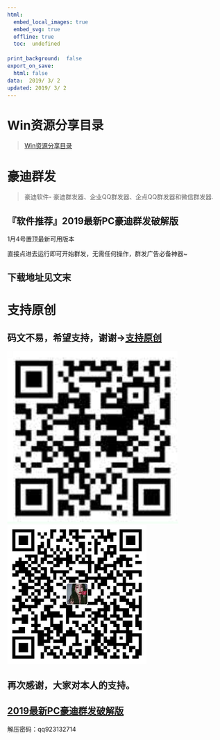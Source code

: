 ```yaml
---
html:
  embed_local_images: true
  embed_svg: true
  offline: true
  toc:  undefined

print_background:  false
export_on_save:
  html: false
data:  2019/ 3/ 2
updated: 2019/ 3/ 2
---
```


# Win资源分享目录

> [Win资源分享目录](https://blog.csdn.net/qq923132714/article/details/83108491 "Win资源分享目录")


# 豪迪群发

> 豪迪软件- 豪迪群发器、企业QQ群发器、企点QQ群发器和微信群发器.


## 『软件推荐』2019最新PC豪迪群发破解版

1月4号置顶最新可用版本

直接点进去运行即可开始群发，无需任何操作，群发广告必备神器~

## 下载地址见文末

# 支持原创
## 码文不易，希望支持，谢谢->**[支持原创](http://blog.csdn.net/qq923132714/article/details/79399145)**
![微信支付](https://raw.githubusercontent.com/923132714/my_picture/master/blog/support/weixin.png)![微信支付](https://raw.githubusercontent.com/923132714/my_picture/master/blog/support/支付宝.png)
## 再次感谢，大家对本人的支持。



## [2019最新PC豪迪群发破解版](http://u16848854.ctfile.net/fs/16848854-344349681 "2019最新PC豪迪群发破解版")

解压密码：qq923132714
